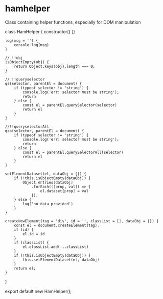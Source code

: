 # hamhelper
Class containing helper functions, especially for DOM manipulation


class HamHelper {
	constructor() {}

	log(msg = '') {
		console.log(msg)
	}

	// !!obj
	isObjectEmpty(obj) {
		return Object.keys(obj).length === 0;
	}

	// !!queryselector
	qs(selector, parentEl = document) {
		if (typeof selector != 'string') {
			console.log('err: selector must be string');
			return
		} else {
			const el = parentEl.querySelector(selector)
			return el
		}
	}

	//!!queryselectorAll
	qsa(selector, parentEl = document) {
		if (typeof selector != 'string') {
			console.log('err: selector must be string');
			return
		} else {
			const el = parentEl.querySelectorAll(selector)
			return el
		}
	}

	setElementDataset(el, dataObj = {}) {
		if (!this.isObjectEmpty(dataObj)) {
			Object.entries(dataObj)
				.forEach(([prop, val]) => {
					el.dataset[prop] = val
				});
		} else {
			log('no data provided')
		}
	}

	createNewElement(tag = 'div', id = '', classList = [], dataObj = {}) {
		const el = document.createElement(tag);
		if (id) {
			el.id = id
		}
		if (classList) {
			el.classList.add(...classList)
		}
		if (!this.isObjectEmpty(dataObj)) {
			this.setElementDataset(el, dataObj)
		}
		return el;
	}
}

export default new HamHelper();
